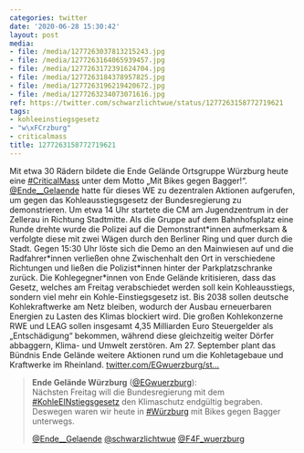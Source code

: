 ```yaml
---
categories: twitter
date: '2020-06-28 15:30:42'
layout: post
media:
- file: /media/1277263037813215243.jpg
- file: /media/1277263164065939457.jpg
- file: /media/1277263172391624704.jpg
- file: /media/1277263184378957825.jpg
- file: /media/1277263196219420672.jpg
- file: /media/1277263234073071616.jpg
ref: https://twitter.com/schwarzlichtwue/status/1277263158772719621
tags:
- kohleeinstiegsgesetz
- "w\xFCrzburg"
- criticalmass
title: 1277263158772719621
---
```

Mit etwa 30 Rädern bildete die Ende Gelände Ortsgruppe Würzburg heute eine [#CriticalMass](/t/criticalmass) unter dem Motto „Mit Bikes gegen Bagger!“. [@Ende__Gelaende](https://twitter.com/Ende__Gelaende) hatte für dieses WE zu dezentralen Aktionen aufgerufen, um gegen das Kohleausstiegsgesetz der Bundesregierung zu demonstrieren. 
Um etwa 14 Uhr startete die CM am Jugendzentrum in der Zellerau in Richtung Stadtmitte. Als die Gruppe auf dem Bahnhofsplatz eine Runde drehte wurde die Polizei auf die Demonstrant\*innen aufmerksam &amp; verfolgte diese mit zwei Wägen durch den Berliner Ring und quer durch die Stadt. 
Gegen 15:30 Uhr löste sich die Demo an den Mainwiesen auf und die Radfahrer\*innen verließen ohne Zwischenhalt den Ort in verschiedene Richtungen und ließen die Polizist\*innen hinter der Parkplatzschranke zurück. 
Die Kohlegegner\*innen von Ende Gelände kritisieren, dass das Gesetz, welches am Freitag verabschiedet werden soll kein Kohleausstiegs, sondern viel mehr ein Kohle-Einstiegsgesetz ist.
Bis 2038 sollen deutsche Kohlekraftwerke am Netz bleiben, wodurch der Ausbau erneuerbaren Energien zu Lasten des Klimas blockiert wird. Die großen Kohlekonzerne RWE und LEAG sollen insgesamt 4,35 Milliarden Euro Steuergelder als „Entschädigung“ bekommen, während diese gleichzeitig weiter Dörfer abbaggern, Klima- und Umwelt zerstören. Am 27. September plant das Bündnis Ende Gelände weitere Aktionen rund um die Kohletagebaue und Kraftwerke im Rheinland.
[twitter.com/EGwuerzburg/st…](https://twitter.com/EGwuerzburg/status/1277233889119997954?s=19)
> <b>Ende Gelände Würzburg</b> ([@EGwuerzburg](https://twitter.com/EGwuerzburg)):  
>Nächsten Freitag will die Bundesregierung mit dem [#KohleEINstiegsgesetz](/t/kohleeinstiegsgesetz) den Klimaschutz endgültig begraben. Deswegen waren wir heute in [#Würzburg](/t/würzburg) mit Bikes gegen Bagger unterwegs.  
>  
>  
>  
>[@Ende__Gelaende](https://twitter.com/Ende__Gelaende) [@schwarzlichtwue](https://twitter.com/schwarzlichtwue) [@F4F_wuerzburg](https://twitter.com/F4F_wuerzburg)   

